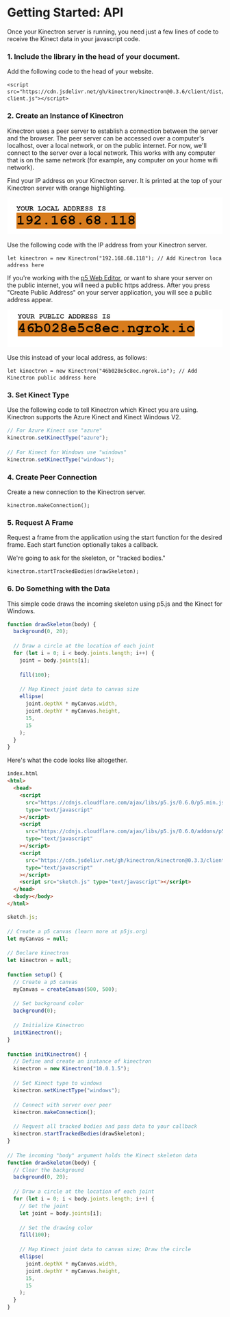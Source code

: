 # Getting Started: API

Once your Kinectron server is running, you need just a few lines of code to receive the Kinect data in your javascript code.

### 1. Include the library in the head of your document.

Add the following code to the head of your website.

```
<script src="https://cdn.jsdelivr.net/gh/kinectron/kinectron@0.3.6/client/dist/kinectron-client.js"></script>
```

### 2. Create an Instance of Kinectron

Kinectron uses a peer server to establish a connection between the server and the browser. The peer server can be accessed over a computer's localhost, over a local network, or on the public internet. For now, we'll connect to the server over a local network. This works with any computer that is on the same network (for example, any computer on your home wifi network).

Find your IP address on your Kinectron server. It is printed at the top of your Kinectron server with orange highlighting.

![Kinectron IP local](../assets/images/server/chooseiplocal.png)

Use the following code with the IP address from your Kinectron server.

```
let kinectron = new Kinectron("192.168.68.118"); // Add Kinectron loca address here
```

If you're working with the [p5 Web Editor](https://editor.p5js.org/), or want to share your server on the public internet, you will need a public https address. After you press "Create Public Address" on your server application, you will see a public address appear.

![Kinectron IP public](../assets/images/server/chooseippublic.png)

Use this instead of your local address, as follows:

```
let kinectron = new Kinectron("46b028e5c8ec.ngrok.io"); // Add Kinectron public address here
```

### 3. Set Kinect Type

Use the following code to tell Kinectron which Kinect you are using. Kinectron supports the Azure Kinect and Kinect Windows V2.

```javascript
// For Azure Kinect use "azure"
kinectron.setKinectType("azure");

// For Kinect for Windows use "windows"
kinectron.setKinectType("windows");
```

### 4. Create Peer Connection

Create a new connection to the Kinectron server.

```
kinectron.makeConnection();
```

### 5. Request A Frame

Request a frame from the application using the start function for the desired frame. Each start function optionally takes a callback.

We're going to ask for the skeleton, or "tracked bodies."

```
kinectron.startTrackedBodies(drawSkeleton);
```

### 6. Do Something with the Data

This simple code draws the incoming skeleton using p5.js and the Kinect for Windows.

```javascript
function drawSkeleton(body) {
  background(0, 20);

  // Draw a circle at the location of each joint
  for (let i = 0; i < body.joints.length; i++) {
    joint = body.joints[i];

    fill(100);

    // Map Kinect joint data to canvas size
    ellipse(
      joint.depthX * myCanvas.width,
      joint.depthY * myCanvas.height,
      15,
      15
    );
  }
}
```

Here's what the code looks like altogether.

```html
index.html
<html>
  <head>
    <script
      src="https://cdnjs.cloudflare.com/ajax/libs/p5.js/0.6.0/p5.min.js"
      type="text/javascript"
    ></script>
    <script
      src="https://cdnjs.cloudflare.com/ajax/libs/p5.js/0.6.0/addons/p5.dom.min.js"
      type="text/javascript"
    ></script>
    <script
      src="https://cdn.jsdelivr.net/gh/kinectron/kinectron@0.3.3/client/dist/kinectron-client.js"
      type="text/javascript"
    ></script>
    <script src="sketch.js" type="text/javascript"></script>
  </head>
  <body></body>
</html>
```

```javascript
sketch.js;

// Create a p5 canvas (learn more at p5js.org)
let myCanvas = null;

// Declare kinectron
let kinectron = null;

function setup() {
  // Create a p5 canvas
  myCanvas = createCanvas(500, 500);

  // Set background color
  background(0);

  // Initialize Kinectron
  initKinectron();
}

function initKinectron() {
  // Define and create an instance of kinectron
  kinectron = new Kinectron("10.0.1.5");

  // Set Kinect type to windows
  kinectron.setKinectType("windows");

  // Connect with server over peer
  kinectron.makeConnection();

  // Request all tracked bodies and pass data to your callback
  kinectron.startTrackedBodies(drawSkeleton);
}

// The incoming "body" argument holds the Kinect skeleton data
function drawSkeleton(body) {
  // Clear the background
  background(0, 20);

  // Draw a circle at the location of each joint
  for (let i = 0; i < body.joints.length; i++) {
    // Get the joint
    let joint = body.joints[i];

    // Set the drawing color
    fill(100);

    // Map Kinect joint data to canvas size; Draw the circle
    ellipse(
      joint.depthX * myCanvas.width,
      joint.depthY * myCanvas.height,
      15,
      15
    );
  }
}
```
